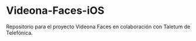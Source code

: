 # Videona-Faces-iOS
Repositorio para el proyecto Videona Faces en colaboración con Taletum de Telefónica.
